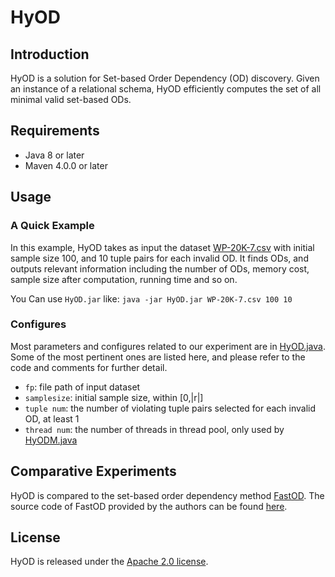 # HyOD
## Introduction

HyOD is a solution for Set-based Order Dependency (OD) discovery.
Given an instance of a relational schema, HyOD efficiently computes the set of all minimal valid set-based ODs.

## Requirements

* Java 8 or later
* Maven 4.0.0 or later

## Usage

### A Quick Example
In this example, HyOD takes as input the dataset [WP-20K-7.csv](https://github.com/jgszxlyh/HyOD/blob/main/Data/exp1/WP-20K-7.csv) with initial sample size 100, and 10 tuple pairs for each invalid OD. It finds ODs, and outputs relevant information including the number of ODs, memory cost, sample size after computation, running time and so on.

You Can use  ```HyOD.jar``` like: ```java -jar HyOD.jar WP-20K-7.csv 100 10```

### Configures

Most parameters and configures related to our experiment are in [HyOD.java](https://github.com/jgszxlyh/HyOD/blob/main/src/main/java/HyOD/HyOD.java).
Some of the most pertinent ones are listed here, and please refer to the code and comments for further detail.

* ```fp```: file path of input dataset
* ```samplesize```: initial sample size, within \[0,\|r\|\]
* ```tuple num```:  the number of violating tuple pairs selected for each invalid OD, at least 1
* ```thread num```: the number of threads in thread pool, only used by [HyODM.java](https://github.com/jgszxlyh/HyOD/blob/main/src/main/java/HyOD/HyODM.java)

## Comparative Experiments

HyOD is compared to the  set-based order dependency method [FastOD](https://link.springer.com/article/10.1007/s00778-018-0510-0).
The source code of FastOD provided by the authors can be found [here](https://git.io/fastodbid).

## License

HyOD is released under the [Apache 2.0 license](https://github.com/jgszxlyh/HyOD/blob/main/LICENSE).
